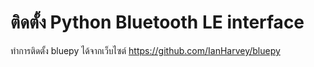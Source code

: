 # ติดตั้ง Python Bluetooth LE interface
ทำการติดตั้ง bluepy ได้จากเว็บไซต์ https://github.com/IanHarvey/bluepy
